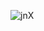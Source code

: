 ![jnX](https://github.com/wjnbreu/wjnbreu/blob/master/C3CA47D3-778A-4C13-BCC6-D6482979C497.gif)




<!--
**wjnbreu/wjnbreu** is a ✨ _special_ ✨ repository because its `README.md` (this file) appears on your GitHub profile.



-->
